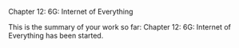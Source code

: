 Chapter 12: 6G: Internet of Everything 

This is the summary of your work so far:
Chapter 12: 6G: Internet of Everything has been started.